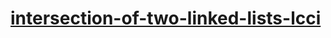 # [intersection-of-two-linked-lists-lcci](https://leetcode-cn.com/problems/intersection-of-two-linked-lists-lcci)
